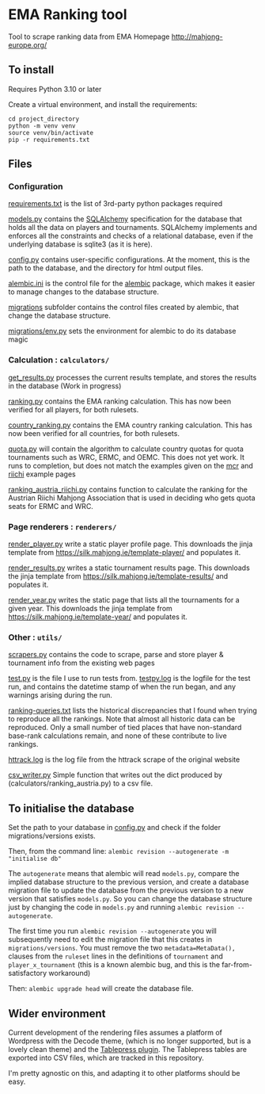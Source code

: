 # EMA Ranking tool

Tool to scrape ranking data from EMA Homepage http://mahjong-europe.org/

## To install

Requires Python 3.10 or later

Create a virtual environment, and install the requirements:

```
cd project_directory
python -m venv venv
source venv/bin/activate
pip -r requirements.txt
```

## Files

### Configuration

[requirements.txt](requirements.txt) is the list of 3rd-party python packages
required

[models.py](models.py) contains the [SQLAlchemy](https://www.sqlalchemy.org/)
specification for the database that holds all the data on players and
tournaments. SQLAlchemy implements and enforces all the constraints
and checks of a relational database, even if the underlying
database is sqlite3 (as it is here).

[config.py](config.py) contains user-specific configurations. At the moment,
this is the path to the database, and the directory for html output files.

[alembic.ini](alembic.ini) is the control file for the
[alembic](https://pypi.org/project/alembic/) package, which makes it
easier to manage changes to the database structure.

[migrations](migrations) subfolder contains the control files created by
alembic, that change the database structure.

[migrations/env.py](migrations/env.py) sets the environment for alembic to do
its database magic

### Calculation : `calculators/`

[get_results.py](calculators/get_results.py) processes the current results template, and
stores the results in the database (Work in progress)

[ranking.py](calculators/ranking.py) contains the EMA ranking calculation. This has now
been verified for all players, for both rulesets.

[country_ranking.py](calculators/country_ranking.py) contains the EMA country ranking
calculation. This has now been verified for all countries, for both rulesets.

[quota.py](calculators/quota.py) will contain the algorithm to calculate country quotas
for quota tournaments such as WRC, ERMC, and OEMC. This does not yet work. It
runs to completion, but does not match the examples given on the
[mcr](https://silk.mahjong.ie/ranking/quotas_MCR.html)
and
[riichi](https://silk.mahjong.ie/ranking/quotas_RCR.html)
example pages

[ranking_austria_riichi.py](calculators/ranking_austria_riichi.py) contains function to calculate the
ranking for the Austrian Riichi Mahjong Association that is used in deciding who gets quota seats for
ERMC and WRC.


### Page renderers : `renderers/`

[render_player.py](renderers/render_player.py) write a static player profile
page. This downloads the jinja template from
https://silk.mahjong.ie/template-player/ and populates it.

[render_results.py](renderers/render_results.py) writes a static tournament results
page. This downloads the jinja template from
https://silk.mahjong.ie/template-results/ and populates it.

[render_year.py](renderers/render_year.py) writes the static page that lists all the
tournaments for a given year. This downloads the jinja template from
https://silk.mahjong.ie/template-year/ and populates it.

### Other : `utils/`

[scrapers.py](utils/scrapers.py) contains
the code to scrape, parse and store player & tournament info from the existing
web pages

[test.py](test.py) is the file I use to run tests from.
[testpy.log](testpy.log) is the logfile for
the test run, and contains the datetime stamp of when the run began, and any
warnings arising during the run.

[ranking-queries.txt](ranking-queries.txt) lists the historical discrepancies
that I found when trying to reproduce all the rankings.
Note that almost all historic data can be reproduced. Only a small number of
tied places that have non-standard
base-rank calculations remain, and none of these contribute to live rankings.

[httrack.log](httrack.log) is the log file from the httrack scrape of the
original website

[csv_writer.py](utils/csv_writer.py) Simple function that writes out the dict
produced by (calculators/ranking_austria.py) to a csv file.


## To initialise the database

Set the path to your database in [config.py](config.py) and check if the folder
migrations/versions exists.

Then, from the command line:
`alembic revision --autogenerate -m "initialise db"`

The `autogenerate` means that alembic will read `models.py`,
compare the implied database structure to the previous version, and create a
database migration file to update the database from the previous version to a
new version that satisfies `models.py`. So you can change the database
structure just by changing the code in `models.py` and running
`alembic revision --autogenerate`.

The first time you run `alembic revision --autogenerate` you will subsequently
need to edit the migration file that this creates in `migrations/versions`.
You must remove the two `metadata=MetaData(),` clauses from the `ruleset` lines
in the definitions of `tournament` and `player_x_tournament`
(this is a known alembic bug, and this is the far-from-satisfactory workaround)

Then:
`alembic upgrade head`
will create the database file.

## Wider environment

Current development of the rendering files assumes a platform of Wordpress with
the Decode theme, (which is no longer supported, but is a lovely clean theme)
and the [Tablepress plugin](https://wordpress.org/plugins/tablepress/). The
Tablepress tables are exported into CSV files, which are tracked in this
repository.

I'm pretty agnostic on this, and adapting it to other platforms should be easy.

